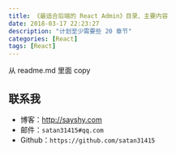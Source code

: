 ```yaml
---
title: 《最适合后端的 React Admin》目录、主要内容
date: 2018-03-17 22:23:27
description: "计划至少需要些 20 章节"
categories: [React]
tags: [React]
---
```



从 readme.md 里面 copy


## 联系我

- 博客：<http://sayshy.com>
- 邮件：`satan31415#qq.com`
- Github：`https://github.com/satan31415`
